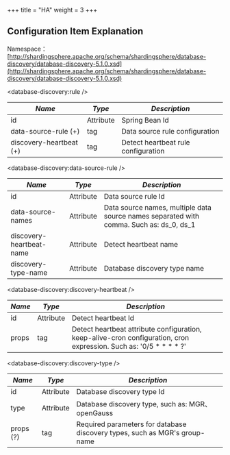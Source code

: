 +++
title = "HA"
weight = 3
+++

## Configuration Item Explanation

Namespace：[http://shardingsphere.apache.org/schema/shardingsphere/database-discovery/database-discovery-5.1.0.xsd](http://shardingsphere.apache.org/schema/shardingsphere/database-discovery/database-discovery-5.1.0.xsd)

\<database-discovery:rule />

| *Name*                  | *Type*     | *Description*                         |
| ----------------------- | --------   | ------------------------------------- |
| id                      | Attribute   | Spring Bean Id                       |
| data-source-rule (+)    | tag         | Data source rule configuration        |
| discovery-heartbeat (+) | tag         | Detect heartbeat rule configuration   |

\<database-discovery:data-source-rule />

| *Name*                      | *Type*     | *Description*                                                                          |
| --------------------------- | ---------- | --------------------------------------------------------------------------------------- |
| id                          | Attribute  | Data source rule Id                                                                      |
| data-source-names           | Attribute  | Data source names, multiple data source names separated with comma. Such as: ds_0, ds_1  |
| discovery-heartbeat-name    | Attribute  | Detect heartbeat name                                                                    |
| discovery-type-name         | Attribute  | Database discovery type name                                                               |

\<database-discovery:discovery-heartbeat />

| *Name*                      | *Type*     | *Description*                                      |
| --------------------------- | ---------- | -------------------------------------------------- |
| id                          | Attribute  | Detect heartbeat Id                                |
| props                       | tag        | Detect heartbeat attribute configuration, keep-alive-cron configuration, cron expression. Such as: '0/5 * * * * ?'  |

\<database-discovery:discovery-type />

| *Name*     | *Type*    | *Description*                                                    |
| --------- | ---------- | ---------------------------------------------------------------- |
| id        | Attribute  | Database discovery type Id                                         |
| type      | Attribute  | Database discovery type, such as: MGR、openGauss                   |
| props (?) | tag        | Required parameters for database discovery types, such as MGR's group-name   |
